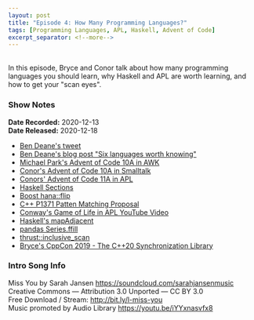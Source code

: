 ```yaml
---
layout: post
title: "Episode 4: How Many Programming Languages?"
tags: [Programming Languages, APL, Haskell, Advent of Code]
excerpt_separator: <!--more-->
---
```


<div id="buzzsprout-player-6911573"></div>
<script src="https://www.buzzsprout.com/1501960/6911573-episode-4-how-many-programming-languages.js?container_id=buzzsprout-player-6911573&player=small" type="text/javascript" charset="utf-8"></script>

<br>In this episode, Bryce and Conor talk about how many programming languages you should learn, why Haskell and APL are worth learning, and how to get your "scan eyes".

<!--more-->

### Show Notes

**Date Recorded:** 2020-12-13 <br>
**Date Released:** 2020-12-18

* [Ben Deane's tweet](https://twitter.com/ben_deane/status/1154162482258305029?s=20)
* [Ben Deane's blog post "Six languages worth knowing"](http://www.elbeno.com/blog/?p=420)
* [Michael Park's Advent of Code 10A in AWK](https://twitter.com/mcypark/status/1336950792687775745)
* [Conor's Advent of Code 10A in Smalltalk](https://twitter.com/code_report/status/1337063154233257991?s=20)
* [Conors' Advent of Code 11A in APL](https://twitter.com/code_report/status/1337579873376854016?s=20)
* [Haskell Sections](https://wiki.haskell.org/Section_of_an_infix_operator)
* [Boost hana::flip](https://boostorg.github.io/hana/group__group-functional.html#ga004f884cdbb85c2efe3383c1db450094)
* [C++ P1371 Patten Matching Proposal](http://www.open-std.org/jtc1/sc22/wg21/docs/papers/2020/p1371r2.pdf)
* [Conway's Game of Life in APL YouTube Video](https://youtu.be/a9xAKttWgP4)
* [Haskell's mapAdjacent](https://hackage.haskell.org/package/utility-ht-0.0.15/docs/Data-List-HT.html#v:mapAdjacent)
* [pandas Series.ffill](https://pandas.pydata.org/pandas-docs/stable/reference/api/pandas.Series.ffill.html)
* [thrust::inclusive_scan](https://thrust.github.io/doc/group__prefixsums_gafb24ad76101263038b0acaddc094d70a.html#gafb24ad76101263038b0acaddc094d70a)
* [Bryce's CppCon 2019 - The C++20 Synchronization Library](https://youtu.be/Zcqwb3CWqs4)

### Intro Song Info

Miss You by Sarah Jansen https://soundcloud.com/sarahjansenmusic<br>
Creative Commons — Attribution 3.0 Unported — CC BY 3.0<br>
Free Download / Stream: http://bit.ly/l-miss-you<br>
Music promoted by Audio Library https://youtu.be/iYYxnasvfx8<br>
